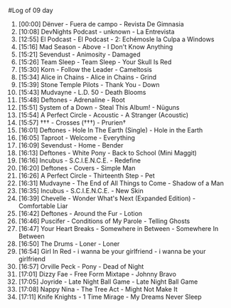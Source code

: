 #Log of 09 day

1. [00:00] Dënver - Fuera de campo - Revista De Gimnasia
1. [10:08] DevNights Podcast - unknown - La Entrevista
1. [12:55] El Podcast - El Podcast - 2: Echémosle la Culpa a Windows
1. [15:16] Mad Season - Above - I Don't Know Anything
1. [15:21] Sevendust - Animosity - Damaged
1. [15:26] Team Sleep - Team Sleep - Your Skull Is Red
1. [15:30] Korn - Follow the Leader - Cameltosis
1. [15:34] Alice in Chains - Alice in Chains - Grind
1. [15:39] Stone Temple Pilots - Thank You - Down
1. [15:43] Mudvayne - L.D. 50 - Death Blooms
1. [15:48] Deftones - Adrenaline - Root
1. [15:51] System of a Down - Steal This Album! - Nüguns
1. [15:54] A Perfect Circle - Acoustic - A Stranger (Acoustic)
1. [15:57] ††† - Crosses (†††) - Prurien†
1. [16:01] Deftones - Hole In The Earth (Single) - Hole in the Earth
1. [16:05] Taproot - Welcome - Everything
1. [16:09] Sevendust - Home - Bender
1. [16:13] Deftones - White Pony - Back to School (Mini Maggit)
1. [16:16] Incubus - S.C.I.E.N.C.E. - Redefine
1. [16:20] Deftones - Covers - Simple Man
1. [16:26] A Perfect Circle - Thirteenth Step - Pet
1. [16:31] Mudvayne - The End of All Things to Come - Shadow of a Man
1. [16:35] Incubus - S.C.I.E.N.C.E. - New Skin
1. [16:39] Chevelle - Wonder What's Next (Expanded Edition) - Comfortable Liar
1. [16:42] Deftones - Around the Fur - Lotion
1. [16:46] Puscifer - Conditions of My Parole - Telling Ghosts
1. [16:47] Your Heart Breaks - Somewhere in Between - Somewhere In Between
1. [16:50] The Drums - Loner - Loner
1. [16:54] Girl In Red - i wanna be your girlfriend - i wanna be your girlfriend
1. [16:57] Orville Peck - Pony - Dead of Night
1. [17:01] Dizzy Fae - Free Form Mixtape - Johnny Bravo
1. [17:05] Joyride - Late Night Ball Game - Late Night Ball Game
1. [17:08] Nappy Nina - The Tree Act - Might Not Make It
1. [17:11] Knife Knights - 1 Time Mirage - My Dreams Never Sleep
